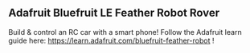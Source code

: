 ## Adafruit Bluefruit LE Feather Robot Rover
Build & control an RC car with a smart phone! Follow the Adafruit learn guide here: https://learn.adafruit.com/bluefruit-feather-robot !

